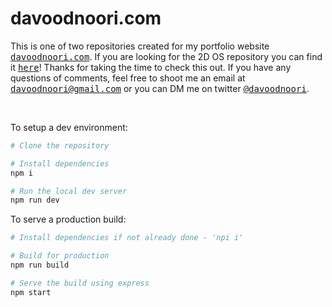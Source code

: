 # davoodnoori.com

This is one of two repositories created for my portfolio website <a href="https://davoodnoori.com/"><samp>davoodnoori.com</samp></a>. If you are looking for the 2D OS repository you can find it <a href="https://github.com/Fleeaz/portfolio-inner-site"><samp>here</samp></a>! Thanks for taking the time to check this out. If you have any questions of comments, feel free to shoot me an email at <samp><a href="mailto:davoodnoori@gmail.com">davoodnoori@gmail.com</a></samp> or you can DM me on twitter <a href="https://twitter.com/davoodnoori"><samp>@davoodnoori</samp></a>.

<br>

To setup a dev environment:

```bash
# Clone the repository

# Install dependencies 
npm i

# Run the local dev server
npm run dev
```

To serve a production build:

```bash
# Install dependencies if not already done - 'npi i'

# Build for production
npm run build

# Serve the build using express
npm start
```
